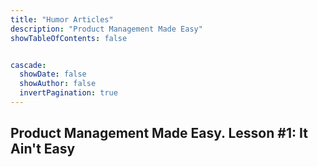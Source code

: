 ```yaml
---
title: "Humor Articles"
description: "Product Management Made Easy"
showTableOfContents: false


cascade:
  showDate: false
  showAuthor: false
  invertPagination: true
---
```

Product Management Made Easy. Lesson #1: It Ain't Easy
---
